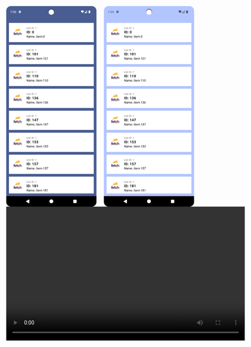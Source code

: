 <div style="display: flex; flex-direction: row; justify-content: space-between;">
    <img src="docs/images/light/fetchlister-light.png" alt="fetchlister-light" width="48%">
    <img src="docs/images/dark/fetchlister-dark.png" alt="fetchlister-dark" width="48%">
</div>

<video controls width="640" height="360">
  <source src="docs/video/fetchlister-app.mp4" type="video/mp4">
</video>